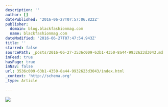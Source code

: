 ```yaml
---
description: ''
author: []
datePublished: '2016-06-27T07:57:06.822Z'
publisher:
  domain: blog.blackfashionmag.com
  name: blackfashionmag.com
dateModified: '2016-06-27T07:47:54.943Z'
title: ''
starred: false
sourcePath: _posts/2016-06-27-3536c009-63b1-4350-8a44-9932623d3043.md
inFeed: true
hasPage: true
inNav: false
url: 3536c009-63b1-4350-8a44-9932623d3043/index.html
_context: 'http://schema.org'
_type: Article

---
```

![](http://66.media.tumblr.com/3e477120b71de132f315ca4de8c334f2/tumblr_o9amy1EzQO1qasnrqo1_1280.jpg)